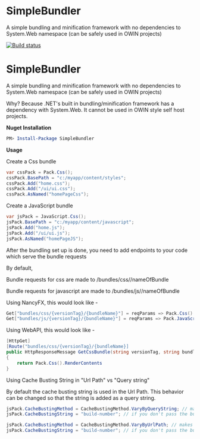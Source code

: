 # SimpleBundler
A simple bundling and minification framework with no dependencies to System.Web namespace (can be safely used in OWIN projects)

[![Build status](https://ci.appveyor.com/api/projects/status/xgfs9o70teq9kdqi?svg=true)](https://ci.appveyor.com/project/govin/simplebundler)

SimpleBundler
=============

A simple bundling and minification framework with no dependencies to System.Web namespace (can be safely used in OWIN projects)

Why?  Because .NET's built in bundling/minification framework has a dependency with System.Web. It cannot be used in OWIN style self host projects. 

**Nuget Installation**
```powershell
PM> Install-Package SimpleBundler
```

**Usage**

Create a Css bundle
```csharp
var cssPack = Pack.Css();
cssPack.BasePath = "c:/myapp/content/styles";
cssPack.Add("home.css");
cssPack.Add("/ui/ui.css");
cssPack.AsNamed("homePageCss");

```


Create a JavaScript bundle
```csharp
var jsPack = JavaScript.Css();
jsPack.BasePath = "c:/myapp/content/javascript";
jsPack.Add("home.js");
jsPack.Add("/ui/ui.js");
jsPack.AsNamed("homePageJS");

```

After the bundling set up is done, you need to add endpoints to your code which serve the bundle requests

By default, 

Bundle requests for css are made to /bundles/css/<hash-tag>/nameOfBundle

Bundle requests for javascript are made to /bundles/js/<hash-tag>/nameOfBundle


Using NancyFX, this would look like - 

```csharp
Get["bundles/css/{versionTag}/{bundleName}"] = reqParams => Pack.Css().RenderContents(reqParams.bundleName);
Get["bundles/js/{versionTag}/{bundleName}"] = reqParams => Pack.JavaScript().RenderContents(reqParams.bundleName);
```

Using WebAPI, this would look like - 

```csharp
[HttpGet]
[Route("bundles/css/{versionTag}/{bundleName}]
public HttpResponseMessage GetCssBundle(string versionTag, string bundleName)
{
	return Pack.Css().RenderContents
}

```

Using Cache Busting String in "Url Path" vs "Query string"

By default the cache busting string is used in the Url Path. This behavior can be changed so that the string is added as a query string. 

```csharp
jsPack.CacheBustingMethod = CacheBustingMethod.VaryByQueryString; // makes bundle request to /bundles/js/homePageJS?r=<cache-busting-string>
jsPack.CacheBustingString = "build-number"; // if you don't pass the build-number, it will use the hash of css contents as cache busting string.

```

```csharp
jsPack.CacheBustingMethod = CacheBustingMethod.VaryByUrlPath; // makes bundle request to /bundles/js/<cache-busting-string>/homePageJS
jsPack.CacheBustingString = "build-number"; // if you don't pass the build-number, it will use the hash of css contents as cache busting string.
```



